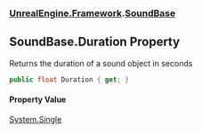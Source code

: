 ### [UnrealEngine.Framework](./UnrealEngine-Framework.md 'UnrealEngine.Framework').[SoundBase](./SoundBase.md 'UnrealEngine.Framework.SoundBase')
## SoundBase.Duration Property
Returns the duration of a sound object in seconds  
```csharp
public float Duration { get; }
```
#### Property Value
[System.Single](https://docs.microsoft.com/en-us/dotnet/api/System.Single 'System.Single')  
